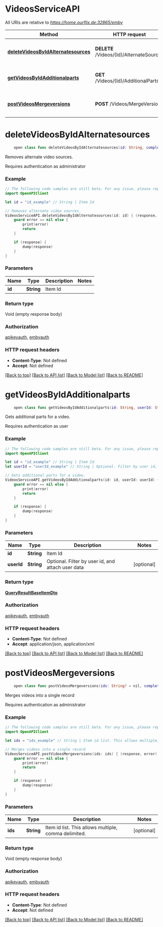 # VideosServiceAPI

All URIs are relative to *https://home.ourflix.de:32865/emby*

Method | HTTP request | Description
------------- | ------------- | -------------
[**deleteVideosByIdAlternatesources**](VideosServiceAPI.md#deletevideosbyidalternatesources) | **DELETE** /Videos/{Id}/AlternateSources | Removes alternate video sources.
[**getVideosByIdAdditionalparts**](VideosServiceAPI.md#getvideosbyidadditionalparts) | **GET** /Videos/{Id}/AdditionalParts | Gets additional parts for a video.
[**postVideosMergeversions**](VideosServiceAPI.md#postvideosmergeversions) | **POST** /Videos/MergeVersions | Merges videos into a single record


# **deleteVideosByIdAlternatesources**
```swift
    open class func deleteVideosByIdAlternatesources(id: String, completion: @escaping (_ data: Void?, _ error: Error?) -> Void)
```

Removes alternate video sources.

Requires authentication as administrator

### Example
```swift
// The following code samples are still beta. For any issue, please report via http://github.com/OpenAPITools/openapi-generator/issues/new
import OpenAPIClient

let id = "id_example" // String | Item Id

// Removes alternate video sources.
VideosServiceAPI.deleteVideosByIdAlternatesources(id: id) { (response, error) in
    guard error == nil else {
        print(error)
        return
    }

    if (response) {
        dump(response)
    }
}
```

### Parameters

Name | Type | Description  | Notes
------------- | ------------- | ------------- | -------------
 **id** | **String** | Item Id | 

### Return type

Void (empty response body)

### Authorization

[apikeyauth](../README.md#apikeyauth), [embyauth](../README.md#embyauth)

### HTTP request headers

 - **Content-Type**: Not defined
 - **Accept**: Not defined

[[Back to top]](#) [[Back to API list]](../README.md#documentation-for-api-endpoints) [[Back to Model list]](../README.md#documentation-for-models) [[Back to README]](../README.md)

# **getVideosByIdAdditionalparts**
```swift
    open class func getVideosByIdAdditionalparts(id: String, userId: String? = nil, completion: @escaping (_ data: QueryResultBaseItemDto?, _ error: Error?) -> Void)
```

Gets additional parts for a video.

Requires authentication as user

### Example
```swift
// The following code samples are still beta. For any issue, please report via http://github.com/OpenAPITools/openapi-generator/issues/new
import OpenAPIClient

let id = "id_example" // String | Item Id
let userId = "userId_example" // String | Optional. Filter by user id, and attach user data (optional)

// Gets additional parts for a video.
VideosServiceAPI.getVideosByIdAdditionalparts(id: id, userId: userId) { (response, error) in
    guard error == nil else {
        print(error)
        return
    }

    if (response) {
        dump(response)
    }
}
```

### Parameters

Name | Type | Description  | Notes
------------- | ------------- | ------------- | -------------
 **id** | **String** | Item Id | 
 **userId** | **String** | Optional. Filter by user id, and attach user data | [optional] 

### Return type

[**QueryResultBaseItemDto**](QueryResultBaseItemDto.md)

### Authorization

[apikeyauth](../README.md#apikeyauth), [embyauth](../README.md#embyauth)

### HTTP request headers

 - **Content-Type**: Not defined
 - **Accept**: application/json, application/xml

[[Back to top]](#) [[Back to API list]](../README.md#documentation-for-api-endpoints) [[Back to Model list]](../README.md#documentation-for-models) [[Back to README]](../README.md)

# **postVideosMergeversions**
```swift
    open class func postVideosMergeversions(ids: String? = nil, completion: @escaping (_ data: Void?, _ error: Error?) -> Void)
```

Merges videos into a single record

Requires authentication as administrator

### Example
```swift
// The following code samples are still beta. For any issue, please report via http://github.com/OpenAPITools/openapi-generator/issues/new
import OpenAPIClient

let ids = "ids_example" // String | Item id list. This allows multiple, comma delimited. (optional)

// Merges videos into a single record
VideosServiceAPI.postVideosMergeversions(ids: ids) { (response, error) in
    guard error == nil else {
        print(error)
        return
    }

    if (response) {
        dump(response)
    }
}
```

### Parameters

Name | Type | Description  | Notes
------------- | ------------- | ------------- | -------------
 **ids** | **String** | Item id list. This allows multiple, comma delimited. | [optional] 

### Return type

Void (empty response body)

### Authorization

[apikeyauth](../README.md#apikeyauth), [embyauth](../README.md#embyauth)

### HTTP request headers

 - **Content-Type**: Not defined
 - **Accept**: Not defined

[[Back to top]](#) [[Back to API list]](../README.md#documentation-for-api-endpoints) [[Back to Model list]](../README.md#documentation-for-models) [[Back to README]](../README.md)


